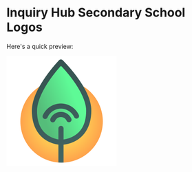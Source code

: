 # Inquiry Hub Secondary School Logos

Here's a quick preview:

![Inquiry Hub Logo](https://raw.githubusercontent.com/BetterAlin/ihub-logos/master/svg/iHub_icon-master_hicolour%40128px.svg)
